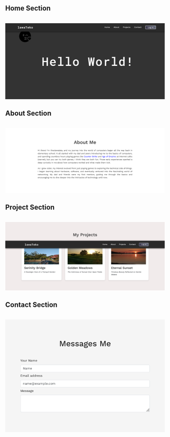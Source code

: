 <h2>Home Section</h2>
<br>
<img src="img2/home.png">

<h2>About Section</h2>
<br>
<img src="img2/about.png">

<h2>Project Section</h2>
<br>
<img src="img2/project.png">

<h2>Contact Section</h2>
<br>
<img src="img2/contact.png">
